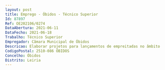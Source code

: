 ```yaml
--- 
layout: post
title: Emprego - Óbidos - Técnico Superior
Id: 87897
Ref: OE202106/0274
DataAbertura: 2021-06-11
DataFecho: 2021-06-18
Trabalho: Técnico Superior
Empregador: Câmara Municipal de Óbidos
Descricao: Elaborar projetos para lançamentos de empreitadas no âmbito de execução, ampliação e remodelação dos sistemas de sistemas de abastecimento de água, de saneamento de águas residuais e de águas pluviais do concelho de Óbidos  assegurar a organização, gestão e acompanhamento de processos de empreitadas (elaboração de peças, lançamento, resposta a esclarecimentos e erros e omissões, análise de propostas e elaboração de relatórios de análise enquanto membro de júri)  analisar e emitir parecer sobre os projetos de especialidade (abastecimento de água e drenagem de águas residuais domésticas e pluviais) associados a licenciamentos camarários de obras de edificações ou operações de loteamento, incluindo análise do impacte da concretização dessas obras no funcionamento dos Sistemas, com o objetivo de verificar a necessidade da execução de ampliações ou remodelações dos Sistemas  assegurar a integração em projeto das regras de higiene e segurança no trabalho no âmbito das empreitadas de obras públicas e respetivos planos de gestão de resíduos da construção e demolição  elaborar informações e pareceres diversos relacionados com projetos de ampliação, manutenção, conservação e fiscalização a realizar nos sistemas de abastecimento de água, de saneamento de águas residuais e de águas pluviais do concelho de Óbidos  elaborar estudos relativos ao desempenho dos sistemas, visando a minimização das perdas nas redes de abastecimento de agua e infiltração e descargas indevidas nas redes de saneamento de aguas residuais  colaborar na definição de áreas de influência de reservatórios, zonas de medição e controlo, sua caracterização e integração no SIG, bem como na definição das bacias e áreas de influência das redes de saneamento de águas residuais, estações elevatórias, sua caraterização e monitorização com vista a determinar o seu desempenho face a afluência indevida de águas pluviais  atualizar o cadastro e o SIG, do sistema de abastecimento de água, de saneamento de águas residuais e de águas pluviais do concelho de Óbidos  na sequência de intervenções de reparação, remodelação ou prolongamentos da rede de água  efetuar a coordenação em projeto e em obra dos trabalhos a realizar no sistema de abastecimento de água, de saneamento de águas residuais e de drenagem de águas pluviais por administração direta, assegurando o aprovisionamento de material, ensaios de estanquicidade e apoio na desinfeção de condutas  efetuar pesquisas sobre equipamentos disponíveis no mercado, para medição de caudal, pressão e transmissão de dados à distância, caracterização e dimensionamento assim como desenvolve os procedimentos necessários à sua aquisição, instalação  analisar e dar sequência aos pedidos de ramais de água e de saneamento  elaborar os Planos de Sinalização em obra  exercer as demais funções que lhe forem atribuídas.
CodigoPostal: 2510-086 ÓBIDOS
Concelho: Óbidos
Distrito: Leiria
--- 
```

